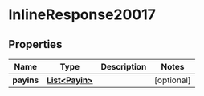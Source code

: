 
# InlineResponse20017

## Properties
Name | Type | Description | Notes
------------ | ------------- | ------------- | -------------
**payins** | [**List&lt;Payin&gt;**](Payin.md) |  |  [optional]



